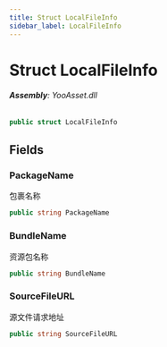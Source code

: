 ```yaml
---
title: Struct LocalFileInfo
sidebar_label: LocalFileInfo
---
```

# Struct LocalFileInfo


###### **Assembly**: YooAsset.dll

```csharp title="Declaration"
public struct LocalFileInfo
```
## Fields
### PackageName
包裹名称

```csharp title="Declaration"
public string PackageName
```
### BundleName
资源包名称

```csharp title="Declaration"
public string BundleName
```
### SourceFileURL
源文件请求地址

```csharp title="Declaration"
public string SourceFileURL
```
